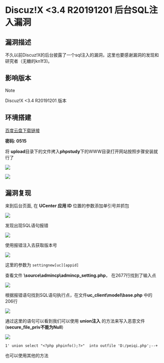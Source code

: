 # Discuz!X <3.4 R20191201 后台SQL注入漏洞

## 漏洞描述

不久以前Discuz!X的后台披露了一个sql注入的漏洞，这里也要感谢漏洞的发现和研究者（无糖的kn1f3)。

## 影响版本

> [!NOTE]
>
> Discuz!X <3.4 R20191201 版本

## 环境搭建

[百度云盘下载链接](https://pan.baidu.com/s/1qcxgSp20tVGQ3oqts-kNTA)

**密码: 0515**

将 **upload**目录下的文件拷入**phpstudy**下的WWW目录打开网站按照步骤安装就行了

![](http://wikioss.peiqi.tech/vuln/discuz-1.png?x-oss-process=image/auto-orient,1/quality,q_90/watermark,image_c2h1aXlpbi9zdWkucG5nP3gtb3NzLXByb2Nlc3M9aW1hZ2UvcmVzaXplLFBfMTQvYnJpZ2h0LC0zOS9jb250cmFzdCwtNjQ,g_se,t_17,x_1,y_10)

![](http://wikioss.peiqi.tech/vuln/discuz-2.png?x-oss-process=image/auto-orient,1/quality,q_90/watermark,image_c2h1aXlpbi9zdWkucG5nP3gtb3NzLXByb2Nlc3M9aW1hZ2UvcmVzaXplLFBfMTQvYnJpZ2h0LC0zOS9jb250cmFzdCwtNjQ,g_se,t_17,x_1,y_10)

## 漏洞复现

来到后台页面, 在 **UCenter 应用 ID** 位置的参数添加单引号并抓包

![](http://wikioss.peiqi.tech/vuln/discuz-3.png?x-oss-process=image/auto-orient,1/quality,q_90/watermark,image_c2h1aXlpbi9zdWkucG5nP3gtb3NzLXByb2Nlc3M9aW1hZ2UvcmVzaXplLFBfMTQvYnJpZ2h0LC0zOS9jb250cmFzdCwtNjQ,g_se,t_17,x_1,y_10)

发现出现SQL语句报错

![](http://wikioss.peiqi.tech/vuln/discuz-4.png?x-oss-process=image/auto-orient,1/quality,q_90/watermark,image_c2h1aXlpbi9zdWkucG5nP3gtb3NzLXByb2Nlc3M9aW1hZ2UvcmVzaXplLFBfMTQvYnJpZ2h0LC0zOS9jb250cmFzdCwtNjQ,g_se,t_17,x_1,y_10)

使用报错注入去获取版本号

![](http://wikioss.peiqi.tech/vuln/discuz-5.png?x-oss-process=image/auto-orient,1/quality,q_90/watermark,image_c2h1aXlpbi9zdWkucG5nP3gtb3NzLXByb2Nlc3M9aW1hZ2UvcmVzaXplLFBfMTQvYnJpZ2h0LC0zOS9jb250cmFzdCwtNjQ,g_se,t_17,x_1,y_10)

这里的参数为 `settingnew[uc][appid]`

查看文件 **\source\admincp\admincp_setting.php**， 在2677行找到了输入点

![](http://wikioss.peiqi.tech/vuln/discuz-6.png?x-oss-process=image/auto-orient,1/quality,q_90/watermark,image_c2h1aXlpbi9zdWkucG5nP3gtb3NzLXByb2Nlc3M9aW1hZ2UvcmVzaXplLFBfMTQvYnJpZ2h0LC0zOS9jb250cmFzdCwtNjQ,g_se,t_17,x_1,y_10)

根据报错语句找到SQL语句执行点，在文件**uc_client\model\base.php** 中的 206行

![](http://wikioss.peiqi.tech/vuln/discuz-7.png?x-oss-process=image/auto-orient,1/quality,q_90/watermark,image_c2h1aXlpbi9zdWkucG5nP3gtb3NzLXByb2Nlc3M9aW1hZ2UvcmVzaXplLFBfMTQvYnJpZ2h0LC0zOS9jb250cmFzdCwtNjQ,g_se,t_17,x_1,y_10)

通过这里的语句可以看到我们可以使用 **union注入** 的方法来写入恶意文件(**secure_file_priv不能为Null**)

![](http://wikioss.peiqi.tech/vuln/discuz-8.png?x-oss-process=image/auto-orient,1/quality,q_90/watermark,image_c2h1aXlpbi9zdWkucG5nP3gtb3NzLXByb2Nlc3M9aW1hZ2UvcmVzaXplLFBfMTQvYnJpZ2h0LC0zOS9jb250cmFzdCwtNjQ,g_se,t_17,x_1,y_10)

```
1' union select "<?php phpinfo();?>"  into outfile 'D:/peiqi.php';--+
```

也可以使用其他的方法

